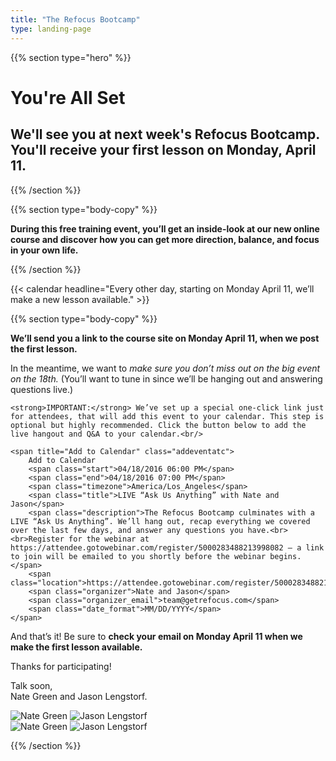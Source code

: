 ```yaml
---
title: "The Refocus Bootcamp"
type: landing-page
---
```


{{% section type="hero" %}}

# You're All Set

## We'll see you at next week's Refocus Bootcamp. <br class="hero__desktop-only"/>You'll receive your first lesson on Monday, April 11.

{{% /section %}}

{{% section type="body-copy" %}}

**During this free training event, you’ll get an inside-look at our new online course and discover how you can get more direction, balance, and focus in your own life.**

{{% /section %}}

{{< calendar headline="Every other day, starting on Monday April 11, we’ll make a new lesson available." >}}

{{% section type="body-copy" %}}

**We’ll send you a link to the course site on Monday April 11, when we post the first lesson.**

In the meantime, we want to _make sure you don’t miss out on the big event on the 18th._ (You’ll want to tune in since we’ll be hanging out and answering questions live.)

<p class="event-adder event-adder--hidden">

    <strong>IMPORTANT:</strong> We’ve set up a special one-click link just for attendees, that will add this event to your calendar. This step is optional but highly recommended. Click the button below to add the live hangout and Q&A to your calendar.<br/>

    <span title="Add to Calendar" class="addeventatc">
        Add to Calendar
        <span class="start">04/18/2016 06:00 PM</span>
        <span class="end">04/18/2016 07:00 PM</span>
        <span class="timezone">America/Los_Angeles</span>
        <span class="title">LIVE “Ask Us Anything” with Nate and Jason</span>
        <span class="description">The Refocus Bootcamp culminates with a LIVE “Ask Us Anything”. We’ll hang out, recap everything we covered over the last few days, and answer any questions you have.<br><br>Register for the webinar at https://attendee.gotowebinar.com/register/5000283488213998082 — a link to join will be emailed to you shortly before the webinar begins.</span>
        <span class="location">https://attendee.gotowebinar.com/register/5000283488213998082</span>
        <span class="organizer">Nate and Jason</span>
        <span class="organizer_email">team@getrefocus.com</span>
        <span class="date_format">MM/DD/YYYY</span>
    </span>
</p>

And that’s it! Be sure to **check your email on Monday April 11 when we make the first lesson available.** 

Thanks for participating!


<div class="author-photos signatures">
    <p class="author-photos__text">
        Talk soon,<br>
        Nate Green and Jason Lengstorf.
    </p>
    <img class="author-photos__headshot"
         src="/images/nate-green-200.jpg" 
         alt="Nate Green">
    <img class="author-photos__headshot"
         src="/images/jason-lengstorf-200.jpg" 
         alt="Jason Lengstorf"><br/>
    <img class="signatures__sig"
         src="/images/nate-signature.png"
         alt="Nate Green">
    <img class="signatures__sig"
         src="/images/jason-signature.png"
         alt="Jason Lengstorf">
</div>

{{% /section %}}
